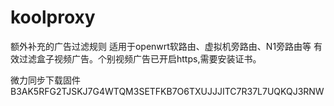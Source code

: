 # koolproxy
额外补充的广告过滤规则
适用于openwrt软路由、虚拟机旁路由、N1旁路由等
有效过滤盒子视频广告。个别视频广告已开启https,需要安装证书。

微力同步下载固件
B3AK5RFG2TJSKJ7G4WTQM3SETFKB7O6TXUJJJITC7R37L7UQKQJ3RNW
